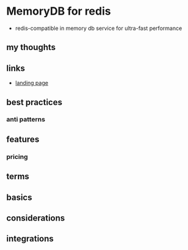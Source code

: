 # MemoryDB for redis

- redis-compatible in memory db service for ultra-fast performance

## my thoughts

## links

- [landing page](https://aws.amazon.com/memorydb/?did=ap_card&trk=ap_card)

## best practices

### anti patterns

## features

### pricing

## terms

## basics

## considerations

## integrations
